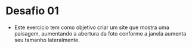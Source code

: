 # Desafio 01
- Este exercício tem como objetivo criar um site que mostra uma paisagem, aumentando a abertura da foto conforme a janela aumenta seu tamanho lateralmente.